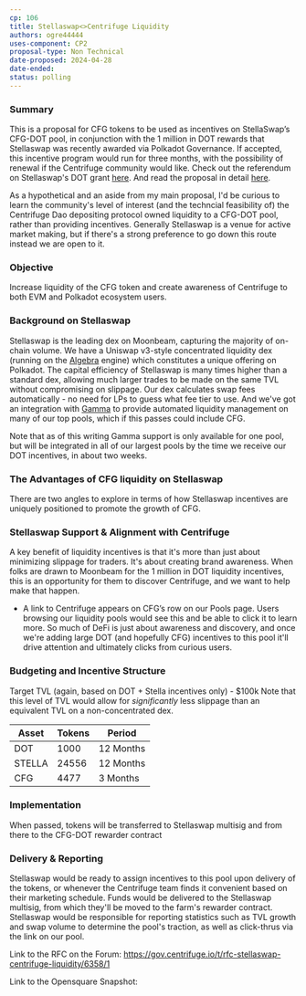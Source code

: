 ```yaml
---
cp: 106
title: Stellaswap<>Centrifuge Liquidity 
authors: ogre44444
uses-component: CP2
proposal-type: Non Technical
date-proposed: 2024-04-28
date-ended: 
status: polling
---
```




### Summary
This is a proposal for CFG tokens to be used as incentives on StellaSwap’s CFG-DOT pool, in conjunction with the 1 million in DOT rewards that Stellaswap was recently awarded via Polkadot Governance. If accepted, this incentive program would run for three months, with the possibility of renewal if the Centrifuge community would like.
Check out the referendum on Stellaswap's DOT grant [here](https://polkadot.polkassembly.io/referenda/580). And read the proposal in detail [here](https://docs.google.com/document/d/1O8UsSE5uxWbMB6Vv8iVANbt0zPpKbecb47-ShsidDmg/edit).

As a hypothetical and an aside from my main proposal, I'd be curious to learn the community's level of interest (and the techncial feasibility of) the Centrifuge Dao depositing protocol owned liquidity to a CFG-DOT pool, rather than providing incentives. Generally Stellaswap is a venue for active market making, but if there's a strong preference to go down this route instead we are open to it.

### Objective
Increase liquidity of the CFG token and create awareness of Centrifuge to both EVM and Polkadot ecosystem users.

### Background on Stellaswap

Stellaswap is the leading dex on Moonbeam, capturing the majority of on-chain volume. We have a Uniswap v3-style concentrated liquidity dex (running on the [Algebra](https://algebra.finance/) engine) which constitutes a unique offering on Polkadot. The capital efficiency of Stellaswap is many times higher than a standard dex, allowing much larger trades to be made on the same TVL without compromising on slippage. Our dex calculates swap fees automatically - no need for LPs to guess what fee tier to use. And we've got an integration with [Gamma](https://www.gamma.xyz/) to provide automated liquidity management on many of our top pools, which if this passes could include CFG.

Note that as of this writing Gamma support is only available for one pool, but will be integrated in all of our largest pools by the time we receive our DOT incentives, in about two weeks.


### The Advantages of CFG liquidity on Stellaswap

There are two angles to explore in terms of how Stellaswap incentives are uniquely positioned to promote the growth of CFG.

### Stellaswap Support & Alignment with Centrifuge

A key benefit of liquidity incentives is that it's more than just about minimizing slippage for traders. It's about creating brand awareness. When folks are drawn to Moonbeam for the 1 million in DOT liquidity incentives, this is an opportunity for them to discover Centrifuge, and we want to help make that happen.

* A link to Centrifuge appears on CFG’s row on our Pools page. Users browsing our liquidity pools would see this and be able to click it to learn more. So much of DeFi is just about awareness and discovery, and once we're adding large DOT (and hopefully CFG) incentives to this pool it'll drive attention and ultimately clicks from curious users.


### Budgeting and Incentive Structure
Target TVL (again, based on DOT + Stella incentives only) - $100k
Note that this level of TVL would allow for *significantly* less slippage than an equivalent TVL on a non-concentrated dex.

|Asset|Tokens|Period|
| --- | --- | --- |
|DOT|1000|12 Months|
|STELLA|24556|12 Months|
|CFG|4477|3 Months|



### Implementation
When passed, tokens will be transferred to Stellaswap multisig and from there to the CFG-DOT rewarder contract

### Delivery & Reporting
Stellaswap would be ready to assign incentives to this pool upon delivery of the tokens, or whenever the Centrifuge team finds it convenient based on their marketing schedule. Funds would be delivered to the Stellaswap multisig, from which they'll be moved to the farm's rewarder contract. Stellaswap would be responsible for reporting statistics such as TVL growth and swap volume to determine the pool's traction, as well as click-thrus via the link on our pool.



Link to the RFC on the Forum: https://gov.centrifuge.io/t/rfc-stellaswap-centrifuge-liquidity/6358/1

Link to the Opensquare Snapshot: 
